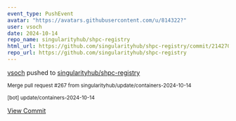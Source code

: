 ```yaml
---
event_type: PushEvent
avatar: "https://avatars.githubusercontent.com/u/814322?"
user: vsoch
date: 2024-10-14
repo_name: singularityhub/shpc-registry
html_url: https://github.com/singularityhub/shpc-registry/commit/214270fd4e3a8c02e3b1263f184ecfa2ac18dc1c
repo_url: https://github.com/singularityhub/shpc-registry
---
```


<a href='https://github.com/vsoch' target='_blank'>vsoch</a> pushed to <a href='https://github.com/singularityhub/shpc-registry' target='_blank'>singularityhub/shpc-registry</a>

<small>Merge pull request #267 from singularityhub/update/containers-2024-10-14

[bot] update/containers-2024-10-14</small>

<a href='https://github.com/singularityhub/shpc-registry/commit/214270fd4e3a8c02e3b1263f184ecfa2ac18dc1c' target='_blank'>View Commit</a>